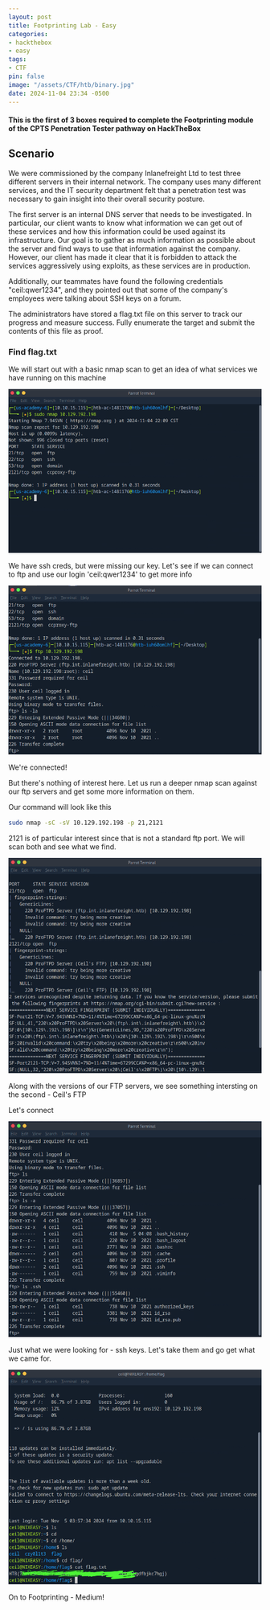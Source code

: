 ```yaml
---
layout: post
title: Footprinting Lab - Easy
categories:
- hackthebox
- easy
tags:
- CTF
pin: false
image: "/assets/CTF/htb/binary.jpg"
date: 2024-11-04 23:34 -0500
---
```

#### This is the first of 3 boxes required to complete the Footprinting module of the CPTS Penetration Tester pathway on HackTheBox

## **Scenario**
 We were commissioned by the company Inlanefreight Ltd to test three different servers in their internal network. The company uses many different services, and the IT security department felt that a penetration test was necessary to gain insight into their overall security posture.

The first server is an internal DNS server that needs to be investigated. In particular, our client wants to know what information we can get out of these services and how this information could be used against its infrastructure. Our goal is to gather as much information as possible about the server and find ways to use that information against the company. However, our client has made it clear that it is forbidden to attack the services aggressively using exploits, as these services are in production.

Additionally, our teammates have found the following credentials "ceil:qwer1234", and they pointed out that some of the company's employees were talking about SSH keys on a forum.

The administrators have stored a flag.txt file on this server to track our progress and measure success. Fully enumerate the target and submit the contents of this file as proof.

### Find flag.txt

We will start out with a basic nmap scan to get an idea of what services we have running on this machine

![Initial scan](/assets/CTF/htb/footprinting/easy/first_scan.png)

We have ssh creds, but were missing our key. Let's see if we can connect to ftp and use our login 'ceil:qwer1234' to get more info

![Initial ftp](/assets/CTF/htb/footprinting/easy/initial_ftp.png)

We're connected!

But there's nothing of interest here. Let us run a deeper nmap scan against our ftp servers and get some more information on them.

Our command will look like this
```bash
sudo nmap -sC -sV 10.129.192.198 -p 21,2121
```

2121 is of particular interest since that is not a standard ftp port. We will scan both and see what we find. 

![Second ftp scan](/assets/CTF/htb/footprinting/easy/second_ftp_scan.png)

Along with the versions of our FTP servers, we see something intersting on the second - Ceil's FTP 

Let's connect

![ftp connected](/assets/CTF/htb/footprinting/easy/ftp_connect.png)

Just what we were looking for - ssh keys. Let's take them and go get what we came for.

![flag](/assets/CTF/htb/footprinting/easy/flag.png)

On to Footprinting - Medium!





